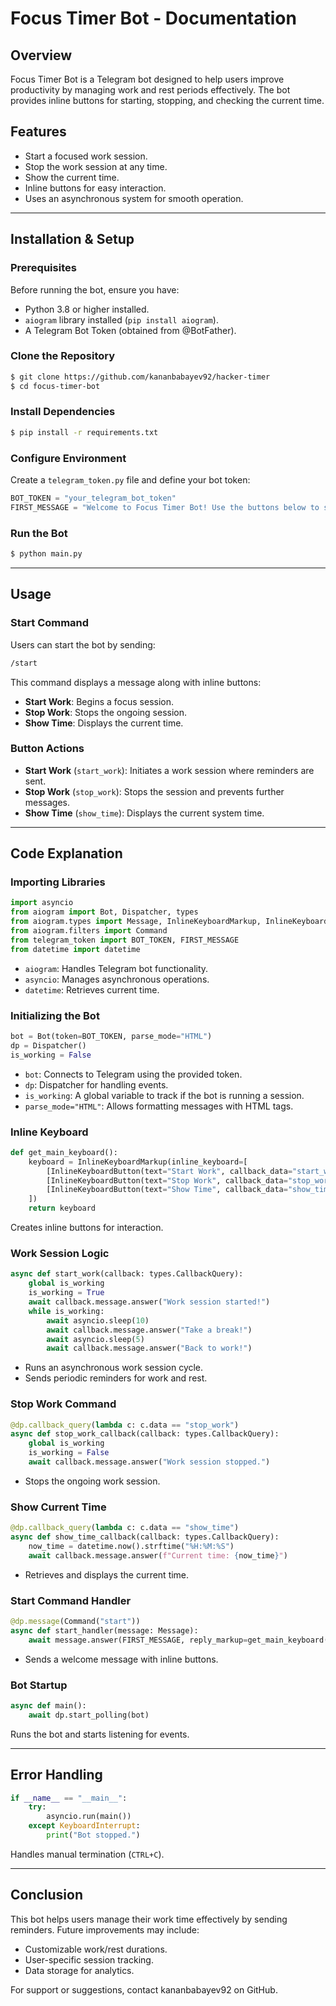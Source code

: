 # Focus Timer Bot - Documentation

## Overview

Focus Timer Bot is a Telegram bot designed to help users improve productivity by managing work and rest periods effectively. The bot provides inline buttons for starting, stopping, and checking the current time.

## Features

- Start a focused work session.
- Stop the work session at any time.
- Show the current time.
- Inline buttons for easy interaction.
- Uses an asynchronous system for smooth operation.

---

## Installation & Setup

### Prerequisites

Before running the bot, ensure you have:

- Python 3.8 or higher installed.
- `aiogram` library installed (`pip install aiogram`).
- A Telegram Bot Token (obtained from @BotFather).

### Clone the Repository

```bash
$ git clone https://github.com/kananbabayev92/hacker-timer
$ cd focus-timer-bot
```

### Install Dependencies

```bash
$ pip install -r requirements.txt
```

### Configure Environment

Create a `telegram_token.py` file and define your bot token:

```python
BOT_TOKEN = "your_telegram_bot_token"
FIRST_MESSAGE = "Welcome to Focus Timer Bot! Use the buttons below to start."
```

### Run the Bot

```bash
$ python main.py
```

---

## Usage

### Start Command

Users can start the bot by sending:

```bash
/start
```

This command displays a message along with inline buttons:

- **Start Work**: Begins a focus session.
- **Stop Work**: Stops the ongoing session.
- **Show Time**: Displays the current time.

### Button Actions

- **Start Work** (`start_work`): Initiates a work session where reminders are sent.
- **Stop Work** (`stop_work`): Stops the session and prevents further messages.
- **Show Time** (`show_time`): Displays the current system time.

---

## Code Explanation

### Importing Libraries

```python
import asyncio
from aiogram import Bot, Dispatcher, types
from aiogram.types import Message, InlineKeyboardMarkup, InlineKeyboardButton
from aiogram.filters import Command
from telegram_token import BOT_TOKEN, FIRST_MESSAGE
from datetime import datetime
```

- `aiogram`: Handles Telegram bot functionality.
- `asyncio`: Manages asynchronous operations.
- `datetime`: Retrieves current time.

### Initializing the Bot

```python
bot = Bot(token=BOT_TOKEN, parse_mode="HTML")
dp = Dispatcher()
is_working = False
```

- `bot`: Connects to Telegram using the provided token.
- `dp`: Dispatcher for handling events.
- `is_working`: A global variable to track if the bot is running a session.
- `parse_mode="HTML"`: Allows formatting messages with HTML tags.

### Inline Keyboard

```python
def get_main_keyboard():
    keyboard = InlineKeyboardMarkup(inline_keyboard=[
        [InlineKeyboardButton(text="Start Work", callback_data="start_work")],
        [InlineKeyboardButton(text="Stop Work", callback_data="stop_work")],
        [InlineKeyboardButton(text="Show Time", callback_data="show_time")]
    ])
    return keyboard
```

Creates inline buttons for interaction.

### Work Session Logic

```python
async def start_work(callback: types.CallbackQuery):
    global is_working
    is_working = True
    await callback.message.answer("Work session started!")
    while is_working:
        await asyncio.sleep(10)
        await callback.message.answer("Take a break!")
        await asyncio.sleep(5)
        await callback.message.answer("Back to work!")
```

- Runs an asynchronous work session cycle.
- Sends periodic reminders for work and rest.

### Stop Work Command

```python
@dp.callback_query(lambda c: c.data == "stop_work")
async def stop_work_callback(callback: types.CallbackQuery):
    global is_working
    is_working = False
    await callback.message.answer("Work session stopped.")
```

- Stops the ongoing work session.

### Show Current Time

```python
@dp.callback_query(lambda c: c.data == "show_time")
async def show_time_callback(callback: types.CallbackQuery):
    now_time = datetime.now().strftime("%H:%M:%S")
    await callback.message.answer(f"Current time: {now_time}")
```

- Retrieves and displays the current time.

### Start Command Handler

```python
@dp.message(Command("start"))
async def start_handler(message: Message):
    await message.answer(FIRST_MESSAGE, reply_markup=get_main_keyboard())
```

- Sends a welcome message with inline buttons.

### Bot Startup

```python
async def main():
    await dp.start_polling(bot)
```

Runs the bot and starts listening for events.

---

## Error Handling

```python
if __name__ == "__main__":
    try:
        asyncio.run(main())
    except KeyboardInterrupt:
        print("Bot stopped.")
```

Handles manual termination (`CTRL+C`).

---

## Conclusion

This bot helps users manage their work time effectively by sending reminders. Future improvements may include:

- Customizable work/rest durations.
- User-specific session tracking.
- Data storage for analytics.

For support or suggestions, contact kananbabayev92 on GitHub.

